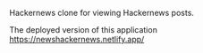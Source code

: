 Hackernews clone for viewing Hackernews posts.

The deployed version of this application https://newshackernews.netlify.app/
